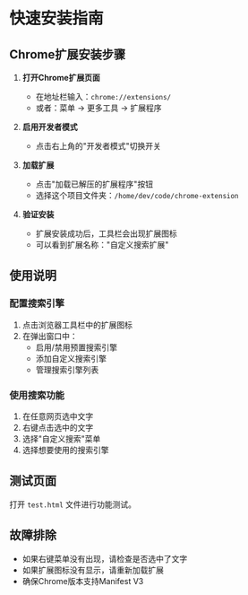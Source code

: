 # 快速安装指南

## Chrome扩展安装步骤

1. **打开Chrome扩展页面**
   - 在地址栏输入：`chrome://extensions/`
   - 或者：菜单 → 更多工具 → 扩展程序

2. **启用开发者模式**
   - 点击右上角的"开发者模式"切换开关

3. **加载扩展**
   - 点击"加载已解压的扩展程序"按钮
   - 选择这个项目文件夹：`/home/dev/code/chrome-extension`

4. **验证安装**
   - 扩展安装成功后，工具栏会出现扩展图标
   - 可以看到扩展名称："自定义搜索扩展"

## 使用说明

### 配置搜索引擎
1. 点击浏览器工具栏中的扩展图标
2. 在弹出窗口中：
   - 启用/禁用预置搜索引擎
   - 添加自定义搜索引擎
   - 管理搜索引擎列表

### 使用搜索功能
1. 在任意网页选中文字
2. 右键点击选中的文字
3. 选择"自定义搜索"菜单
4. 选择想要使用的搜索引擎

## 测试页面
打开 `test.html` 文件进行功能测试。

## 故障排除
- 如果右键菜单没有出现，请检查是否选中了文字
- 如果扩展图标没有显示，请重新加载扩展
- 确保Chrome版本支持Manifest V3
